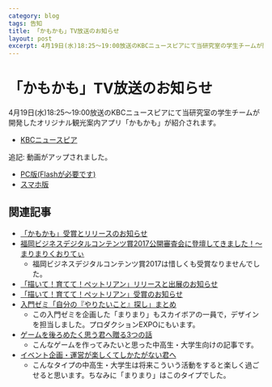 ```yaml
---
category: blog
tags: 告知
title: 「かもかも」TV放送のお知らせ
layout: post
excerpt: 4月19日(水)18:25〜19:00放送のKBCニュースピアにて当研究室の学生チームが開発したオリジナル観光案内アプリ「かもかも」が紹介されます。
---
```

# 「かもかも」TV放送のお知らせ

4月19日(水)18:25〜19:00放送のKBCニュースピアにて当研究室の学生チームが開発したオリジナル観光案内アプリ「かもかも」が紹介されます。

* [KBCニュースピア](http://www.kbc.co.jp/news/np/)

追記: 動画がアップされました。

* [PC版(Flashが必要です)](http://www.kbc.co.jp/movie/index.html?id=5030)
* [スマホ版](http://www.kbc.co.jp/mbl/sp/movie/index.html?id=5030)

## 関連記事

* [「かもかも」受賞とリリースのお知らせ](/blog/2017/03/25/KamoKamo.html)
* [福岡ビジネスデジタルコンテンツ賞2017公開審査会に登壇してきました！〜まりまりくおりてぃ](http://yamadaquality.hatenablog.com/entry/2017/03/05/153048)
	* 福岡ビジネスデジタルコンテンツ賞2017は惜しくも受賞なりませんでした。
* [「描いて！育てて！ペットリアン」リリースと出展のお知らせ](/blog/2016/06/25/Petlian.html)
* [「描いて！育てて！ペットリアン」受賞のお知らせ](/blog/2016/01/16/Awards.html)
* [入門ゼミ「自分の『やりたいこと』探し」まとめ](/blog/2015/07/16/Introductory-Seminar.html)
	* この入門ゼミを企画した「まりまり」もスカイボアの一員で，デザインを担当しました。プロダクションEXPOにもいます。
* [ゲームを後ろめたく思う君へ贈る3つの話](/medium/2016/01/18/medium.html)
	* こんなゲームを作ってみたいと思った中高生・大学生向けの記事です。
* [イベント企画・運営が楽しくてしかたがない君へ](/medium/2016/01/27/medium.html)
	* こんなタイプの中高生・大学生は将来こういう活動をすると楽しく過ごせると思います。ちなみに「まりまり」はこのタイプでした。
